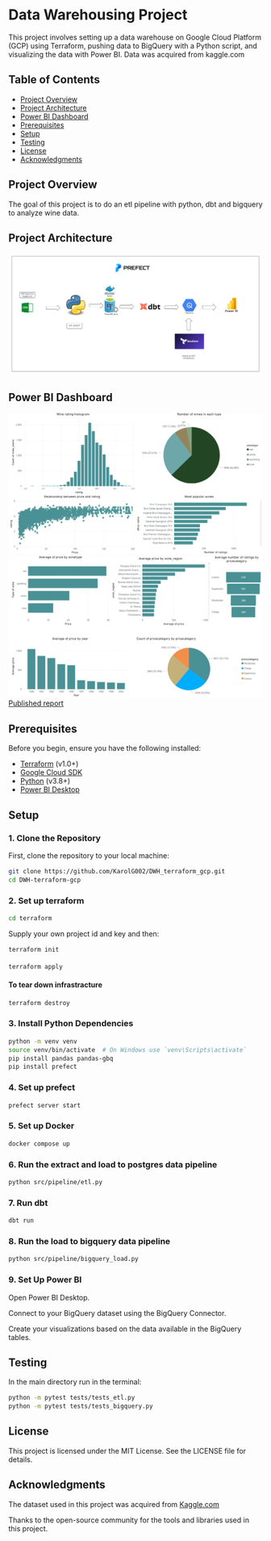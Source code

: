 # Data Warehousing Project

This project involves setting up a data warehouse on Google Cloud Platform (GCP) using Terraform, pushing data to BigQuery with a Python script, and visualizing the data with Power BI. Data was acquired from kaggle.com

## Table of Contents

- [Project Overview](#project-overview)
- [Project Architecture](#project-architecture)
- [Power BI Dashboard](#power-bi-dashboard)
- [Prerequisites](#prerequisites)
- [Setup](#setup)
- [Testing](#testing)
- [License](#license)
- [Acknowledgments](#acknowledgments)
## Project Overview

The goal of this project is to do an etl pipeline with python, dbt and bigquery to analyze wine data.

## Project Architecture

![Project architecture](images/Architecture.png "Architecture diagram")

## Power BI Dashboard
![Power BI Dashboard](images/Dashboard_1.PNG "Power BI Dashboard_1")
![Power BI Dashboard](images/Dashboard_2.PNG "Power BI Dashboard_2")
[Published report](https://app.powerbi.com/view?r=eyJrIjoiNTE1MmM2MTctZjFkYS00MGU1LWE2ZDgtNDViOGJjYzZiNTU1IiwidCI6IjFlMTdlYjI0LWE0N2YtNGFmMC1iNTA0LTA2MzljZDI4ZjYwNyIsImMiOjF9&pageName=8a4e701b408789514fdb)

## Prerequisites

Before you begin, ensure you have the following installed:

- [Terraform](https://www.terraform.io/downloads.html) (v1.0+)
- [Google Cloud SDK](https://cloud.google.com/sdk/docs/install)
- [Python](https://www.python.org/downloads/) (v3.8+)
- [Power BI Desktop](https://powerbi.microsoft.com/desktop/)

## Setup

### 1. Clone the Repository

First, clone the repository to your local machine:
```bash
git clone https://github.com/KarolG002/DWH_terraform_gcp.git
cd DWH-terraform-gcp
```

### 2. Set up terraform
```bash
cd terraform
```
Supply your own project id and key and then:
```bash
terraform init

terraform apply
```

#### To tear down infrastracture
```bash
terraform destroy
```

### 3. Install Python Dependencies
```bash
python -m venv venv
source venv/bin/activate  # On Windows use `venv\Scripts\activate`
pip install pandas pandas-gbq
pip install prefect

```
### 4. Set up prefect
```bash
prefect server start
```

### 5. Set up Docker
```bash
docker compose up
```

### 6. Run the extract and load to postgres data pipeline 
```bash
python src/pipeline/etl.py
```

### 7. Run dbt
```bash
dbt run
```

### 8. Run the load to bigquery data pipeline
```bash
python src/pipeline/bigquery_load.py
```
### 9. Set Up Power BI
Open Power BI Desktop.

Connect to your BigQuery dataset using the BigQuery Connector.

Create your visualizations based on the data available in the BigQuery tables.

## Testing
In the main directory run in the terminal:

```bash
python -m pytest tests/tests_etl.py
python -m pytest tests/tests_bigquery.py
```
## License
This project is licensed under the MIT License. See the LICENSE file for details.

## Acknowledgments

The dataset used in this project was acquired from [Kaggle.com](https://www.kaggle.com/datasets/budnyak/wine-rating-and-price)

Thanks to the open-source community for the tools and libraries used in this project.
